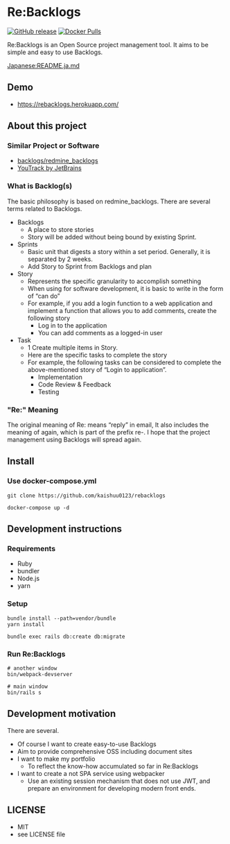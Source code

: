 # Re:Backlogs

[![GitHub release](https://img.shields.io/github/release/kaishuu0123/rebacklogs.svg)][releases]
[![Docker Pulls](https://img.shields.io/docker/pulls/kaishuu0123/rebacklogs.svg)][docker]

[releases]: https://github.com/kaishuu0123/rebacklogs/releases
[docker]: https://hub.docker.com/r/kaishuu0123/rebacklogs/

Re:Backlogs is an Open Source project management tool.
It aims to be simple and easy to use Backlogs.

[Japanese:README.ja.md](https://github.com/kaishuu0123/rebacklogs/blob/master/README.ja.md)

## Demo

* https://rebacklogs.herokuapp.com/

## About this project
### Similar Project or Software
* [backlogs/redmine_backlogs](https://github.com/backlogs/redmine_backlogs)
* [YouTrack by JetBrains](https://www.jetbrains.com/youtrack/)

### What is Backlog(s)

The basic philosophy is based on redmine_backlogs.
There are several terms related to Backlogs.

* Backlogs
    * A place to store stories
    * Story will be added without being bound by existing Sprint.
* Sprints
    * Basic unit that digests a story within a set period. Generally, it is separated by 2 weeks.
    * Add Story to Sprint from Backlogs and plan
* Story
    * Represents the specific granularity to accomplish something
    * When using for software development, it is basic to write in the form of “can do”
    * For example, if you add a login function to a web application and implement a function that allows you to add comments, create the following story
        * Log in to the application
        * You can add comments as a logged-in user
* Task
    * 1 Create multiple items in Story.
    * Here are the specific tasks to complete the story
    * For example, the following tasks can be considered to complete the above-mentioned story of “Login to application”.
        * Implementation
        * Code Review & Feedback
        * Testing

### "Re:" Meaning

The original meaning of Re: means “reply” in email,
It also includes the meaning of again, which is part of the prefix re-.
I hope that the project management using Backlogs will spread again.

## Install

### Use docker-compose.yml

```command
git clone https://github.com/kaishuu0123/rebacklogs

docker-compose up -d
```

## Development instructions
### Requirements

* Ruby
* bundler
* Node.js
* yarn

### Setup

```command
bundle install --path=vendor/bundle
yarn install

bundle exec rails db:create db:migrate
```

### Run Re:Backlogs

```
# another window
bin/webpack-devserver

# main window
bin/rails s
```

## Development motivation
There are several.

* Of course I want to create easy-to-use Backlogs
* Aim to provide comprehensive OSS including document sites
* I want to make my portfolio
    * To reflect the know-how accumulated so far in Re:Backlogs
* I want to create a not SPA service using webpacker
    * Use an existing session mechanism that does not use JWT, and prepare an environment for developing modern front ends.

## LICENSE

* MIT
* see LICENSE file
